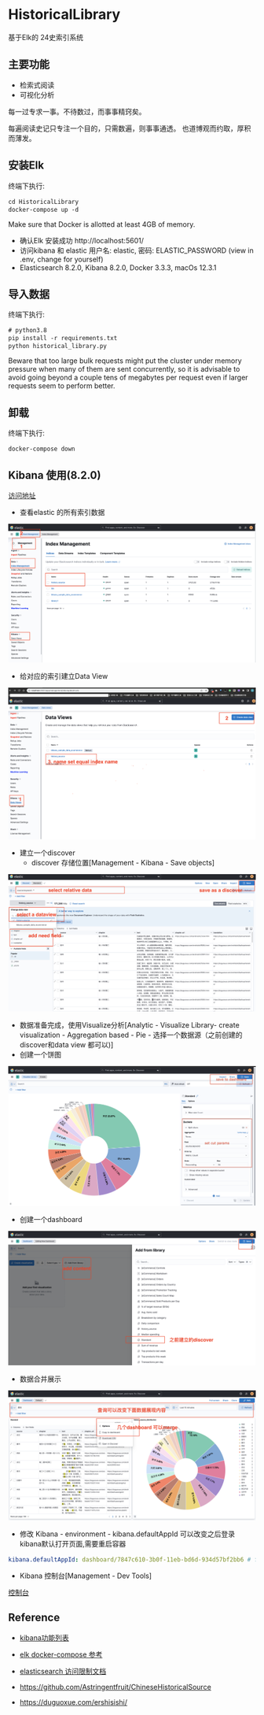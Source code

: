 # HistoricalLibrary
基于Elk的 24史索引系统

## 主要功能
- 检索式阅读
- 可视化分析

每一过专求一事。不待数过，而事事精窍矣。

每遍阅读史记只专注一个目的，只需数遍，则事事通透。 也道博观而约取，厚积而薄发。

## 安装Elk
终端下执行:
```shell
cd HistoricalLibrary
docker-compose up -d
```
Make sure that Docker is allotted at least 4GB of memory.

- 确认Elk 安装成功 http://localhost:5601/
- 访问kibana 和 elastic 用户名: elastic, 密码: ELASTIC_PASSWORD (view in .env, change for yourself)
- Elasticsearch 8.2.0, Kibana 8.2.0, Docker 3.3.3, macOs 12.3.1

## 导入数据
终端下执行:
```shell
# python3.8
pip install -r requirements.txt
python historical_library.py
```
 Beware that too large bulk requests might put the cluster under memory pressure 
 when many of them are sent concurrently, 
 so it is advisable to avoid going beyond a couple tens of megabytes per request 
 even if larger requests seem to perform better.

## 卸载
终端下执行:
```shell
docker-compose down
```

## Kibana 使用(8.2.0)

[访问地址](http://localhost:5601/)

- 查看elastic 的所有索引数据

![in_to_index manauage](imgs/in_to_index_manage.png)

- 给对应的索引建立Data View

![data_view](imgs/data_view.png)

- 建立一个discover
  - discover 存储位置[Management - Kibana - Save objects]

![cut pie](imgs/create_a_discover.png)

- 数据准备完成，使用Visualize分析[Analytic - Visualize Library- create visualization - Aggregation based - Pie - 选择一个数据源（之前创建的discover和data view 都可以)]
- 创建一个饼图

![cut_pie](imgs/cut_pie.png)

- 创建一个dashboard

![create_dashboard](imgs/create_dashboard.png)

- 数据合并展示

![show_good_data](imgs/show_good_data.png)

- 修改 Kibana - environment - kibana.defaultAppId 可以改变之后登录kibana默认打开页面,需要重启容器

```yaml
kibana.defaultAppId: dashboard/7847c610-3b0f-11eb-bd6d-934d57bf2bb6 # from databoard url
```

- Kibana 控制台[Management - Dev Tools]

[控制台](http://localhost:5601/app/dev_tools#/console)

## Reference

- [kibana功能列表](https://www.elastic.co/cn/kibana/features)

- [elk docker-compose 参考](https://www.elastic.co/guide/en/elasticsearch/reference/current/docker.html#docker-file)
- [elasticsearch 访问限制文档](https://www.elastic.co/guide/en/elasticsearch/reference/current/tune-for-indexing-speed.html#multiple-workers-threads)
- https://github.com/Astringentfruit/ChineseHistoricalSource
- https://duguoxue.com/ershisishi/

